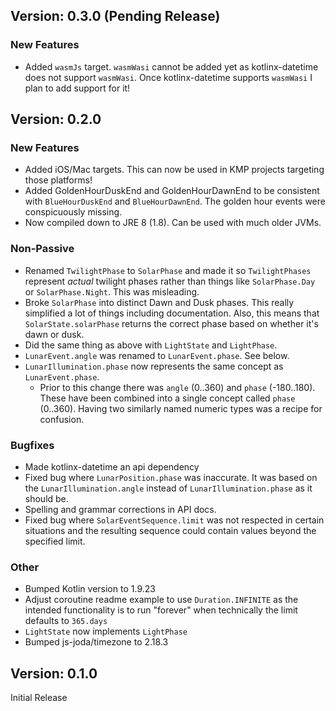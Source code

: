 ## Version: 0.3.0 (Pending Release)
### New Features
* Added `wasmJs` target. `wasmWasi` cannot be added yet as kotlinx-datetime does not support `wasmWasi`. Once kotlinx-datetime supports `wasmWasi` I plan to add support for it!

## Version: 0.2.0 
### New Features
* Added iOS/Mac targets. This can now be used in KMP projects targeting those platforms!
* Added GoldenHourDuskEnd and GoldenHourDawnEnd to be consistent with `BlueHourDuskEnd` and `BlueHourDawnEnd`. The golden hour events were conspicuously missing.
* Now compiled down to JRE 8 (1.8). Can be used with much older JVMs.

### Non-Passive
* Renamed `TwilightPhase` to `SolarPhase` and made it so `TwilightPhases` represent _actual_ twilight phases rather than things like `SolarPhase.Day` or `SolarPhase.Night`. This was misleading.
* Broke `SolarPhase` into distinct Dawn and Dusk phases. This really simplified  a lot of things including documentation. Also, this means that `SolarState.solarPhase` returns the correct phase based on whether it's dawn or dusk.
* Did the same thing as above with `LightState` and `LightPhase`.
* `LunarEvent.angle` was renamed to `LunarEvent.phase`. See below.
* `LunarIllumination.phase` now represents the same concept as `LunarEvent.phase`.
  * Prior to this change there was `angle` (0..360) and `phase` (-180..180). These have been combined into a single concept called `phase` (0..360). Having two similarly named numeric types was a recipe for confusion.

### Bugfixes
* Made kotlinx-datetime an api dependency
* Fixed bug where `LunarPosition.phase` was inaccurate. It was based on the `LunarIllumination.angle` instead of `LunarIllumination.phase` as it should be.
* Spelling and grammar corrections in API docs.
* Fixed bug where `SolarEventSequence.limit` was not respected in certain situations and the resulting sequence could contain values beyond the specified limit.

### Other
* Bumped Kotlin version to 1.9.23
* Adjust coroutine readme example to use `Duration.INFINITE` as the intended functionality is to run "forever" when technically the limit defaults to `365.days`
* `LightState` now implements `LightPhase`
* Bumped js-joda/timezone to 2.18.3

## Version: 0.1.0
Initial Release